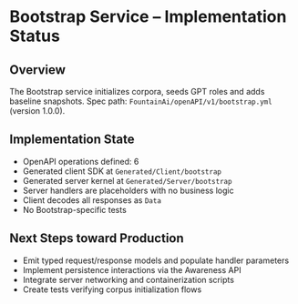 # Bootstrap Service – Implementation Status

## Overview
The Bootstrap service initializes corpora, seeds GPT roles and adds baseline snapshots.
Spec path: `FountainAi/openAPI/v1/bootstrap.yml` (version 1.0.0).

## Implementation State
- OpenAPI operations defined: 6
- Generated client SDK at `Generated/Client/bootstrap`
- Generated server kernel at `Generated/Server/bootstrap`
- Server handlers are placeholders with no business logic
- Client decodes all responses as `Data`
- No Bootstrap-specific tests

## Next Steps toward Production
- Emit typed request/response models and populate handler parameters
- Implement persistence interactions via the Awareness API
- Integrate server networking and containerization scripts
- Create tests verifying corpus initialization flows

